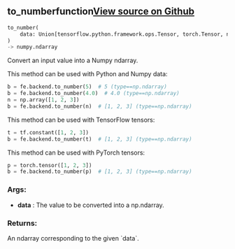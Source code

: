 ## to_number<span class="tag">function</span><a class="sourcelink" href=https://github.com/fastestimator/fastestimator/blob/r1.1/fastestimator/util/util.py/#L804-L840>View source on Github</a>
```python
to_number(
	data: Union[tensorflow.python.framework.ops.Tensor, torch.Tensor, numpy.ndarray, int, float]
)
-> numpy.ndarray
```
Convert an input value into a Numpy ndarray.

This method can be used with Python and Numpy data:
```python
b = fe.backend.to_number(5)  # 5 (type==np.ndarray)
b = fe.backend.to_number(4.0)  # 4.0 (type==np.ndarray)
n = np.array([1, 2, 3])
b = fe.backend.to_number(n)  # [1, 2, 3] (type==np.ndarray)
```

This method can be used with TensorFlow tensors:
```python
t = tf.constant([1, 2, 3])
b = fe.backend.to_number(t)  # [1, 2, 3] (type==np.ndarray)
```

This method can be used with PyTorch tensors:
```python
p = torch.tensor([1, 2, 3])
b = fe.backend.to_number(p)  # [1, 2, 3] (type==np.ndarray)
```


<h3>Args:</h3>

* **data** :  The value to be converted into a np.ndarray.

<h3>Returns:</h3>
    An ndarray corresponding to the given `data`.

